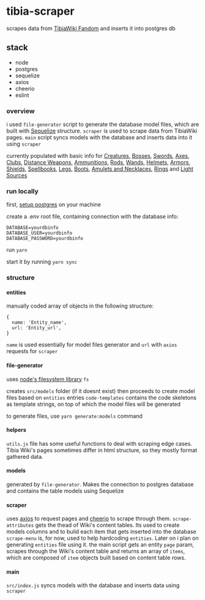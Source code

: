 # tibia-scraper
scrapes data from [TibiaWiki Fandom](https://tibia.fandom.com/wiki/Main_Page) and inserts it into postgres db



## stack
- node
- postgres
- sequelize
- axios
- cheerio
- eslint


### overview
i used `file-generator` script to generate the database model files, which are built with [Sequelize](https://sequelize.org/) structure.
`scraper` is used to scrape data from TibiaWiki pages.
`main` script syncs models with the database and inserts data into it using `scraper`

currently populated with basic info for [Creatures](https://tibia.fandom.com/wiki/List_of_Creatures), [Bosses](https://tibia.fandom.com/wiki/Bosses), [Swords](https://tibia.fandom.com/wiki/Sword_Weapons), [Axes](https://tibia.fandom.com/wiki/Axe_Weapons), [Clubs](https://tibia.fandom.com/wiki/Club_Weapons), [Distance Weapons](https://tibia.fandom.com/wiki/Distance_Weapons), [Ammunitions](https://tibia.fandom.com/wiki/Ammunition), [Rods](https://tibia.fandom.com/wiki/Rods), [Wands](https://tibia.fandom.com/wiki/Wands), [Helmets](https://tibia.fandom.com/wiki/Wands), [Armors](https://tibia.fandom.com/wiki/Armors), [Shields](https://tibia.fandom.com/wiki/Shields), [Spellbooks](https://tibia.fandom.com/wiki/Spellbooks), [Legs](https://tibia.fandom.com/wiki/Legs), [Boots](https://tibia.fandom.com/wiki/Boots), [Amulets and Necklaces](https://tibia.fandom.com/wiki/Amulets_and_Necklaces), [Rings](https://tibia.fandom.com/wiki/Rings) and [Light Sources](https://tibia.fandom.com/wiki/Light_Sources)



### run locally
first, [setup postgres](https://www.digitalocean.com/community/tutorials/how-to-install-and-use-postgresql-on-ubuntu-18-04) on your machine

create a .env root file, containing connection with the database info:
```
DATABASE=yourdbinfo
DATABASE_USER=yourdbinfo
DATABASE_PASSWORD=yourdbinfo
```

run `yarn`

start it by running `yarn sync`


### structure

#### entities
manually coded array of objects in the following structure:
```
{
  name: 'Entity_name',
  url: 'Entity_url',
}
```
`name` is used essentially for model files generator and `url` with `axios` requests for `scraper`



#### file-generator
uses [node's filesystem library](https://nodejs.org/api/fs.html) `fs`

creates `src/models` folder (if it doesnt exist) then proceeds to create model files based on `entities` entries
`code-templates` contains the code skeletons as template strings, on top of which the model files will be generated

to generate files, use `yarn generate:models` command



#### helpers
`utils.js` file has some useful functions to deal with scraping edge cases. Tibia Wiki's pages sometimes differ in html structure, so they mostly format gathered data.



#### models
generated by `file-generator`. Makes the connection to postgres database and contains the table models using Sequelize



#### scraper
uses [axios](https://github.com/axios/axios) to request pages and [cheerio](https://cheerio.js.org/) to scrape through them.
`scrape-attributes` gets the thead of Wiki's content tables. Its used to create models columns and to build each item that gets inserted into the database
`scrape-menu` is, for now, used to help hardcoding `entities`. Later on i plan on generating `entities` file using it.
the main script gets an entity `page` param, scrapes through the Wiki's content table and returns an array of `items`, which are composed of `item` objects built based on content table rows. 



#### main
`src/index.js` syncs models with the database and inserts data using `scraper`

